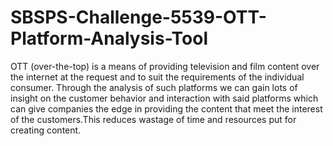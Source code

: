 # SBSPS-Challenge-5539-OTT-Platform-Analysis-Tool
OTT (over-the-top) is a means of providing television and film content over the internet at the request and to suit the requirements of the individual consumer.
Through the analysis of such platforms we can gain lots of insight on the customer behavior and interaction with said platforms which can give companies the edge
in providing the content that meet the interest of the customers.This reduces wastage of time and resources put for creating content.
